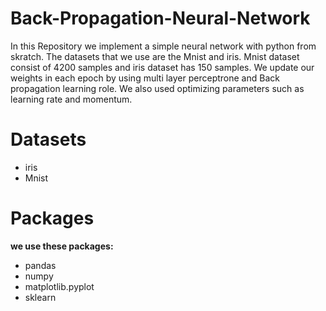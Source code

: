 # Back-Propagation-Neural-Network
In this Repository we implement a simple neural network with python from skratch. The datasets that we use are the Mnist and iris. Mnist dataset consist of 4200 samples and iris dataset has 150 samples. We update our weights in each epoch by using multi layer perceptrone and Back propagation learning role. We also used optimizing parameters such as learning rate and momentum.

# Datasets
- iris
- Mnist


# Packages
**we use these packages:**
- pandas
- numpy
- matplotlib.pyplot 
- sklearn



